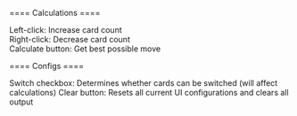 ==== Calculations ====

Left-click: Increase card count  
Right-click: Decrease card count  
Calculate button: Get best possible move

==== Configs ====

Switch checkbox: Determines whether cards can be switched (will affect calculations)
Clear button: Resets all current UI configurations and clears all output